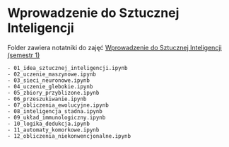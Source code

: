 # Wprowadzenie do Sztucznej Inteligencji



Folder zawiera notatniki do zajęć [Wprowadzenie do Sztucznej Inteligencji (semestr 1)](https://docs.google.com/document/d/1HmCjUkQ-Csyqr8av_HV6xeQjRNuGhjLY/edit)

```
- 01_idea_sztucznej_inteligencji.ipynb
- 02_uczenie_maszynowe.ipynb
- 03_sieci_neuronowe.ipynb
- 04_uczenie_glebokie.ipynb
- 05_zbiory_przyblizone.ipynb
- 06_przeszukiwanie.ipynb
- 07_obliczenia_ewolucyjne.ipynb
- 08_inteligencja_stadna.ipynb
- 09_układ_immunologiczny.ipynb
- 10_logika_dedukcja.ipynb
- 11_automaty_komorkowe.ipynb
- 12_obliczenia_niekonwencjonalne.ipynb
```

